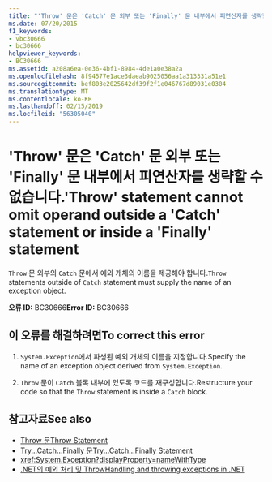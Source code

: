 ```yaml
---
title: "'Throw' 문은 'Catch' 문 외부 또는 'Finally' 문 내부에서 피연산자를 생략할 수 없습니다."
ms.date: 07/20/2015
f1_keywords:
- vbc30666
- bc30666
helpviewer_keywords:
- BC30666
ms.assetid: a208a6ea-0e36-4bf1-8984-4de1a0e38a2a
ms.openlocfilehash: 8f94577e1ace3daeab9025056aa1a313331a51e1
ms.sourcegitcommit: bef803e2025642df39f2f1e046767d89031e0304
ms.translationtype: MT
ms.contentlocale: ko-KR
ms.lasthandoff: 02/15/2019
ms.locfileid: "56305040"
---
```

# <a name="throw-statement-cannot-omit-operand-outside-a-catch-statement-or-inside-a-finally-statement"></a><span data-ttu-id="94398-102">'Throw' 문은 'Catch' 문 외부 또는 'Finally' 문 내부에서 피연산자를 생략할 수 없습니다.</span><span class="sxs-lookup"><span data-stu-id="94398-102">'Throw' statement cannot omit operand outside a 'Catch' statement or inside a 'Finally' statement</span></span>
<span data-ttu-id="94398-103">`Throw` 문 외부의 `Catch` 문에서 예외 개체의 이름을 제공해야 합니다.</span><span class="sxs-lookup"><span data-stu-id="94398-103">`Throw` statements outside of `Catch` statement must supply the name of an exception object.</span></span>  
  
 <span data-ttu-id="94398-104">**오류 ID:** BC30666</span><span class="sxs-lookup"><span data-stu-id="94398-104">**Error ID:** BC30666</span></span>  
  
## <a name="to-correct-this-error"></a><span data-ttu-id="94398-105">이 오류를 해결하려면</span><span class="sxs-lookup"><span data-stu-id="94398-105">To correct this error</span></span>  
  
1.  <span data-ttu-id="94398-106">`System.Exception`에서 파생된 예외 개체의 이름을 지정합니다.</span><span class="sxs-lookup"><span data-stu-id="94398-106">Specify the name of an exception object derived from `System.Exception`.</span></span>  
  
2.  <span data-ttu-id="94398-107">`Throw` 문이 `Catch` 블록 내부에 있도록 코드를 재구성합니다.</span><span class="sxs-lookup"><span data-stu-id="94398-107">Restructure your code so that the `Throw` statement is inside a `Catch` block.</span></span>  
  
## <a name="see-also"></a><span data-ttu-id="94398-108">참고자료</span><span class="sxs-lookup"><span data-stu-id="94398-108">See also</span></span>
- [<span data-ttu-id="94398-109">Throw 문</span><span class="sxs-lookup"><span data-stu-id="94398-109">Throw Statement</span></span>](../../visual-basic/language-reference/statements/throw-statement.md)
- [<span data-ttu-id="94398-110">Try...Catch...Finally 문</span><span class="sxs-lookup"><span data-stu-id="94398-110">Try...Catch...Finally Statement</span></span>](../../visual-basic/language-reference/statements/try-catch-finally-statement.md)
- <xref:System.Exception?displayProperty=nameWithType>
- [<span data-ttu-id="94398-111">.NET의 예외 처리 및 Throw</span><span class="sxs-lookup"><span data-stu-id="94398-111">Handling and throwing exceptions in .NET</span></span>](../../standard/exceptions/index.md)
